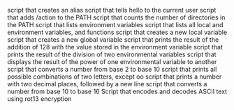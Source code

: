 script that creates an alias
script that tells hello to the current user
script that adds /action to the PATH
script that counts the number of directories in the PATH
script that lists environment variables
script that lists all local and environment variables, and functions
script that creates a new local variable
script that creates a new global variable
script that prints the result of the addition of 128 with the value stored in the environment variable
script that prints the result of the division of two environmental variables
script that displays the result of the power of one environmental variable to another
script that converts a number from base 2 to base 10
script that prints all possible combinations of two letters, except oo
script that prints a number with two decimal places, followed by a new line
script that converts a number from base 10 to base 16
Script that encodes and decodes ASCII text using rot13 encryption
